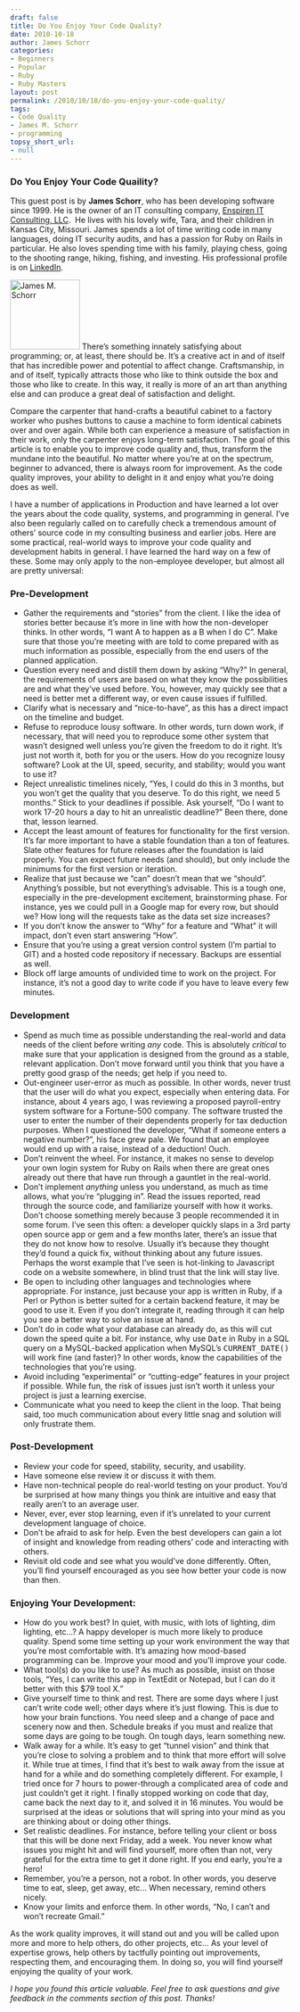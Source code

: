 ```yaml
---
draft: false
title: Do You Enjoy Your Code Quality?
date: 2010-10-18
author: James Schorr
categories:
- Beginners
- Popular
- Ruby
- Ruby Masters
layout: post
permalink: /2010/10/18/do-you-enjoy-your-code-quality/
tags:
- Code Quality
- James M. Schorr
- programming
topsy_short_url:
- null
---
```


<div>
  <h3>
    Do You Enjoy Your Code Quaility?
  </h3>
  
  <p class="update">
    This guest post is by <strong>James Schorr</strong>, who has been developing software since 1999. He is the owner of an IT consulting company, <a href="https://enspirenconsulting.com">Enspiren IT Consulting, LLC</a>.  He lives with his lovely wife, Tara, and their children in Kansas City, Missouri. James spends a lot of time writing code in many languages, doing IT security audits, and has a passion for Ruby on Rails in particular. He also loves spending time with his family, playing chess, going to the shooting range, hiking, fishing, and investing. His professional profile is on <a href="http://www.linkedin.com/in/jamesschorr">LinkedIn</a>.
  </p>
  
  <p class="block">
    <img class="alignright" alt="James M. Schorr" src="http://rubylearning.com/images/James_Schorr.png" width="125" height="125" /> <span class="drop_cap">T</span>here&#8217;s something innately satisfying about programming; or, at least, there should be. It&#8217;s a creative act in and of itself that has incredible power and potential to affect change. Craftsmanship, in and of itself, typically attracts those who like to think outside the box and those who like to create. In this way, it really is more of an art than anything else and can produce a great deal of satisfaction and delight.
  </p>
  
  <p>
    Compare the carpenter that hand-crafts a beautiful cabinet to a factory worker who pushes buttons to cause a machine to form identical cabinets over and over again. While both can experience a measure of satisfaction in their work, only the carpenter enjoys long-term satisfaction. The goal of this article is to enable you to improve code quality and, thus, transform the mundane into the beautiful. No matter where you&#8217;re at on the spectrum, beginner to advanced, there is always room for improvement. As the code quality improves, your ability to delight in it and enjoy what you&#8217;re doing does as well.
  </p>
  
  <p>
    I have a number of applications in Production and have learned a lot over the years about the code quality, systems, and programming in general. I&#8217;ve also been regularly called on to carefully check a tremendous amount of others&#8217; source code in my consulting business and earlier jobs. Here are some practical, real-world ways to improve your code quality and development habits in general. I have learned the hard way on a few of these. Some may only apply to the non-employee developer, but almost all are pretty universal:
  </p>
  
  <h3>
    Pre-Development
  </h3>
  
  <ul>
    <li>
      Gather the requirements and &#8220;stories&#8221; from the client. I like the idea of stories better because it&#8217;s more in line with how the non-developer thinks. In other words, &#8220;I want A to happen as a B when I do C&#8221;. Make sure that those you’re meeting with are told to come prepared with as much information as possible, especially from the end users of the planned application.
    </li>
    <li>
      Question every need and distill them down by asking &#8220;Why?&#8221; In general, the requirements of users are based on what they know the possibilities are and what they&#8217;ve used before. You, however, may quickly see that a need is better met a different way, or even cause issues if fulfilled.
    </li>
    <li>
      Clarify what is necessary and &#8220;nice-to-have&#8221;, as this has a direct impact on the timeline and budget.
    </li>
    <li>
      Refuse to reproduce lousy software. In other words, turn down work, if necessary, that will need you to reproduce some other system that wasn&#8217;t designed well unless you&#8217;re given the freedom to do it right. It&#8217;s just not worth it, both for you or the users. How do you recognize lousy software? Look at the UI, speed, security, and stability; would you want to use it?
    </li>
    <li>
      Reject unrealistic timelines nicely, &#8220;Yes, I could do this in 3 months, but you won&#8217;t get the quality that you deserve. To do this right, we need 5 months.&#8221; Stick to your deadlines if possible. Ask yourself, &#8220;Do I want to work 17-20 hours a day to hit an unrealistic deadline?&#8221; Been there, done that, lesson learned.
    </li>
    <li>
      Accept the least amount of features for functionality for the first version. It&#8217;s far more important to have a stable foundation than a ton of features. Slate other features for future releases after the foundation is laid properly. You can expect future needs (and should), but only include the minimums for the first version or iteration.
    </li>
    <li>
      Realize that just because we &#8220;can&#8221; doesn&#8217;t mean that we &#8220;should&#8221;. Anything&#8217;s possible, but not everything&#8217;s advisable. This is a tough one, especially in the pre-development excitement, brainstorming phase. For instance, yes we could pull in a Google map for every row, but should we? How long will the requests take as the data set size increases?
    </li>
    <li>
      If you don&#8217;t know the answer to &#8220;Why&#8221; for a feature and &#8220;What&#8221; it will impact, don&#8217;t even start answering &#8220;How&#8221;.
    </li>
    <li>
      Ensure that you&#8217;re using a great version control system (I&#8217;m partial to GIT) and a hosted code repository if necessary. Backups are essential as well.
    </li>
    <li>
      Block off large amounts of undivided time to work on the project. For instance, it&#8217;s not a good day to write code if you have to leave every few minutes.
    </li>
  </ul>
  
  <h3>
    Development
  </h3>
  
  <ul>
    <li>
      Spend as much time as possible understanding the real-world and data needs of the client before writing <em>any</em> code. This is absolutely <em>critical</em> to make sure that your application is designed from the ground as a stable, relevant application. Don&#8217;t move forward until you think that you have a pretty good grasp of the needs; get help if you need to.
    </li>
    <li>
      Out-engineer user-error as much as possible. In other words, never trust that the user will do what you expect, especially when entering data. For instance, about 4 years ago, I was reviewing a proposed payroll-entry system software for a Fortune-500 company. The software trusted the user to enter the number of their dependents properly for tax deduction purposes. When I questioned the developer, &#8220;What if someone enters a negative number?&#8221;, his face grew pale. We found that an employee would end up with a raise, instead of a deduction! Ouch.
    </li>
    <li>
      Don&#8217;t reinvent the wheel. For instance, it makes no sense to develop your own login system for Ruby on Rails when there are great ones already out there that have run through a gauntlet in the real-world.
    </li>
    <li>
      Don&#8217;t implement <em>anything</em> unless you understand, as much as time allows, what you&#8217;re &#8220;plugging in&#8221;. Read the issues reported, read through the source code, and familiarize yourself with how it works. Don&#8217;t choose something merely because 3 people recommended it in some forum. I&#8217;ve seen this often: a developer quickly slaps in a 3rd party open source app or gem and a few months later, there&#8217;s an issue that they do not know how to resolve. Usually it&#8217;s because they thought they&#8217;d found a quick fix, without thinking about any future issues. Perhaps the worst example that I&#8217;ve seen is hot-linking to Javascript code on a website somewhere, in blind trust that the link will stay live.
    </li>
    <li>
      Be open to including other languages and technologies where appropriate. For instance, just because your app is written in Ruby, if a Perl or Python is better suited for a certain backend feature, it may be good to use it. Even if you don&#8217;t integrate it, reading through it can help you see a better way to solve an issue at hand.
    </li>
    <li>
      Don&#8217;t do in code what your database can already do, as this will cut down the speed quite a bit. For instance, why use <tt>Date</tt> in Ruby in a SQL query on a MySQL-backed application when MySQL&#8217;s <tt>CURRENT_DATE()</tt> will work fine (and faster)? In other words, know the capabilities of the technologies that you&#8217;re using.
    </li>
    <li>
      Avoid including &#8220;experimental&#8221; or &#8220;cutting-edge&#8221; features in your project if possible. While fun, the risk of issues just isn&#8217;t worth it unless your project is just a learning exercise.
    </li>
    <li>
      Communicate what you need to keep the client in the loop. That being said, too much communication about every little snag and solution will only frustrate them.
    </li>
  </ul>
  
  <h3>
    Post-Development
  </h3>
  
  <ul>
    <li>
      Review your code for speed, stability, security, and usability.
    </li>
    <li>
      Have someone else review it or discuss it with them.
    </li>
    <li>
      Have non-technical people do real-world testing on your product. You&#8217;d be surprised at how many things you think are intuitive and easy that really aren&#8217;t to an average user.
    </li>
    <li>
      Never, ever, ever stop learning, even if it&#8217;s unrelated to your current development language of choice.
    </li>
    <li>
      Don&#8217;t be afraid to ask for help. Even the best developers can gain a lot of insight and knowledge from reading others&#8217; code and interacting with others.
    </li>
    <li>
      Revisit old code and see what you would&#8217;ve done differently. Often, you&#8217;ll find yourself encouraged as you see how better your code is now than then.
    </li>
  </ul>
  
  <h3>
    Enjoying Your Development:
  </h3>
  
  <ul>
    <li>
      How do you work best? In quiet, with music, with lots of lighting, dim lighting, etc&#8230;? A happy developer is much more likely to produce quality. Spend some time setting up your work environment the way that you&#8217;re most comfortable with. It&#8217;s amazing how mood-based programming can be. Improve your mood and you&#8217;ll improve your code.
    </li>
    <li>
      What tool(s) do you like to use? As much as possible, insist on those tools, &#8220;Yes, I can write this app in TextEdit or Notepad, but I can do it better with this $79 tool X.&#8221;
    </li>
    <li>
      Give yourself time to think and rest. There are some days where I just can&#8217;t write code well; other days where it’s just flowing. This is due to how your brain functions. You need sleep and a change of pace and scenery now and then. Schedule breaks if you must and realize that some days are going to be tough. On tough days, learn something new.
    </li>
    <li>
      Walk away for a while. It&#8217;s easy to get &#8220;tunnel vision&#8221; and think that you&#8217;re close to solving a problem and to think that more effort will solve it. While true at times, I find that it&#8217;s best to walk away from the issue at hand for a while and do something completely different. For example, I tried once for 7 hours to power-through a complicated area of code and just couldn&#8217;t get it right. I finally stopped working on code that day, came back the next day to it, and solved it in 16 minutes. You would be surprised at the ideas or solutions that will spring into your mind as you are thinking about or doing other things.
    </li>
    <li>
      Set realistic deadlines. For instance, before telling your client or boss that this will be done next Friday, add a week. You never know what issues you might hit and will find yourself, more often than not, very grateful for the extra time to get it done right. If you end early, you&#8217;re a hero!
    </li>
    <li>
      Remember, you&#8217;re a person, not a robot. In other words, you deserve time to eat, sleep, get away, etc&#8230; When necessary, remind others nicely.
    </li>
    <li>
      Know your limits and enforce them. In other words, &#8220;No, I can&#8217;t and won&#8217;t recreate Gmail.&#8221;
    </li>
  </ul>
  
  <p>
    As the work quality improves, it will stand out and you will be called upon more and more to help others, do other projects, etc&#8230; As your level of expertise grows, help others by tactfully pointing out improvements, respecting them, and encouraging them. In doing so, you will find yourself enjoying the quality of your work.
  </p>
  
  <p>
    <em>I hope you found this article valuable. Feel free to ask questions and give feedback in the comments section of this post. Thanks!</em>
  </p>
</div>

